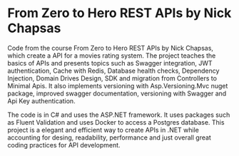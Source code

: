  # From Zero to Hero REST APIs by Nick Chapsas

Code from the course From Zero to Hero REST APIs by Nick Chapsas, which create a API for a movies rating system. The project teaches the basics of APIs and presents topics such
as Swagger integration, JWT authentication, Cache with Redis, Database health checks, Dependency Injection, Domain Drives Design, SDK and migration from Controllers to Minimal Apis.
It also implements versioning with Asp.Versioning.Mvc nuget package, improved swagger documentation, versioning with Swagger and Api Key authentication.

The code is in C# and uses the ASP.NET framework. It uses packages such as Fluent Validation and uses Docker to access a Postgres database. 
This project is a elegant and efficient way to create APIs in .NET while accounting for desing, readability, performance and just overall great coding practices for API development.
 
